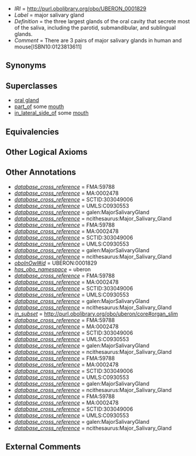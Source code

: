  * *IRI* = http://purl.obolibrary.org/obo/UBERON_0001829
 * *Label* = major salivary gland
 * *Definition* = the three largest glands of the oral cavity that secrete most of the saliva, including the parotid, submandibular, and sublingual glands.
 * *Comment* = There are 3 pairs of major salivary glands in human and mouse[ISBN10:0123813611]

## Synonyms


## Superclasses

 * [oral gland](../../UBERON/47/UBERON_0010047.md)
 * [part_of](../../BFO/50/BFO_0000050.md) some [mouth](../../UBERON/65/UBERON_0000165.md)
 * [in_lateral_side_of](../../BSPO/26/BSPO_0000126.md) some [mouth](../../UBERON/65/UBERON_0000165.md)

## Equivalencies


## Other Logical Axioms


## Other Annotations

 * *[database_cross_reference](../../ef/oboInOwl#hasDbXref.md)* = FMA:59788
 * *[database_cross_reference](../../ef/oboInOwl#hasDbXref.md)* = MA:0002478
 * *[database_cross_reference](../../ef/oboInOwl#hasDbXref.md)* = SCTID:303049006
 * *[database_cross_reference](../../ef/oboInOwl#hasDbXref.md)* = UMLS:C0930553
 * *[database_cross_reference](../../ef/oboInOwl#hasDbXref.md)* = galen:MajorSalivaryGland
 * *[database_cross_reference](../../ef/oboInOwl#hasDbXref.md)* = ncithesaurus:Major_Salivary_Gland
 * *[database_cross_reference](../../ef/oboInOwl#hasDbXref.md)* = FMA:59788
 * *[database_cross_reference](../../ef/oboInOwl#hasDbXref.md)* = MA:0002478
 * *[database_cross_reference](../../ef/oboInOwl#hasDbXref.md)* = SCTID:303049006
 * *[database_cross_reference](../../ef/oboInOwl#hasDbXref.md)* = UMLS:C0930553
 * *[database_cross_reference](../../ef/oboInOwl#hasDbXref.md)* = galen:MajorSalivaryGland
 * *[database_cross_reference](../../ef/oboInOwl#hasDbXref.md)* = ncithesaurus:Major_Salivary_Gland
 * *[oboInOwl#id](../../id/oboInOwl#id.md)* = UBERON:0001829
 * *[has_obo_namespace](../../ce/oboInOwl#hasOBONamespace.md)* = uberon
 * *[database_cross_reference](../../ef/oboInOwl#hasDbXref.md)* = FMA:59788
 * *[database_cross_reference](../../ef/oboInOwl#hasDbXref.md)* = MA:0002478
 * *[database_cross_reference](../../ef/oboInOwl#hasDbXref.md)* = SCTID:303049006
 * *[database_cross_reference](../../ef/oboInOwl#hasDbXref.md)* = UMLS:C0930553
 * *[database_cross_reference](../../ef/oboInOwl#hasDbXref.md)* = galen:MajorSalivaryGland
 * *[database_cross_reference](../../ef/oboInOwl#hasDbXref.md)* = ncithesaurus:Major_Salivary_Gland
 * *[in_subset](../../et/oboInOwl#inSubset.md)* = http://purl.obolibrary.org/obo/uberon/core#organ_slim
 * *[database_cross_reference](../../ef/oboInOwl#hasDbXref.md)* = FMA:59788
 * *[database_cross_reference](../../ef/oboInOwl#hasDbXref.md)* = MA:0002478
 * *[database_cross_reference](../../ef/oboInOwl#hasDbXref.md)* = SCTID:303049006
 * *[database_cross_reference](../../ef/oboInOwl#hasDbXref.md)* = UMLS:C0930553
 * *[database_cross_reference](../../ef/oboInOwl#hasDbXref.md)* = galen:MajorSalivaryGland
 * *[database_cross_reference](../../ef/oboInOwl#hasDbXref.md)* = ncithesaurus:Major_Salivary_Gland
 * *[database_cross_reference](../../ef/oboInOwl#hasDbXref.md)* = FMA:59788
 * *[database_cross_reference](../../ef/oboInOwl#hasDbXref.md)* = MA:0002478
 * *[database_cross_reference](../../ef/oboInOwl#hasDbXref.md)* = SCTID:303049006
 * *[database_cross_reference](../../ef/oboInOwl#hasDbXref.md)* = UMLS:C0930553
 * *[database_cross_reference](../../ef/oboInOwl#hasDbXref.md)* = galen:MajorSalivaryGland
 * *[database_cross_reference](../../ef/oboInOwl#hasDbXref.md)* = ncithesaurus:Major_Salivary_Gland
 * *[database_cross_reference](../../ef/oboInOwl#hasDbXref.md)* = FMA:59788
 * *[database_cross_reference](../../ef/oboInOwl#hasDbXref.md)* = MA:0002478
 * *[database_cross_reference](../../ef/oboInOwl#hasDbXref.md)* = SCTID:303049006
 * *[database_cross_reference](../../ef/oboInOwl#hasDbXref.md)* = UMLS:C0930553
 * *[database_cross_reference](../../ef/oboInOwl#hasDbXref.md)* = galen:MajorSalivaryGland
 * *[database_cross_reference](../../ef/oboInOwl#hasDbXref.md)* = ncithesaurus:Major_Salivary_Gland

## External Comments

